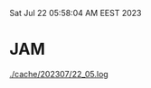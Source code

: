 Sat Jul 22 05:58:04 AM EEST 2023
# JAM
<a href='./cache/202307/22_05.log'>./cache/202307/22_05.log</a>
